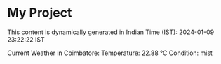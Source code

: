 # My Project

This content is dynamically generated in Indian Time (IST): 2024-01-09 23:22:22 IST


Current Weather in Coimbatore:
Temperature: 22.88 °C
Condition: mist
